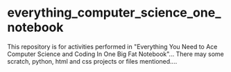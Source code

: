 # everything_computer_science_one_notebook
This repository is for activities performed in "Everything You Need to Ace Computer Science and Coding In One Big Fat Notebook"...
There may some scratch, python, html and css projects or files mentioned....